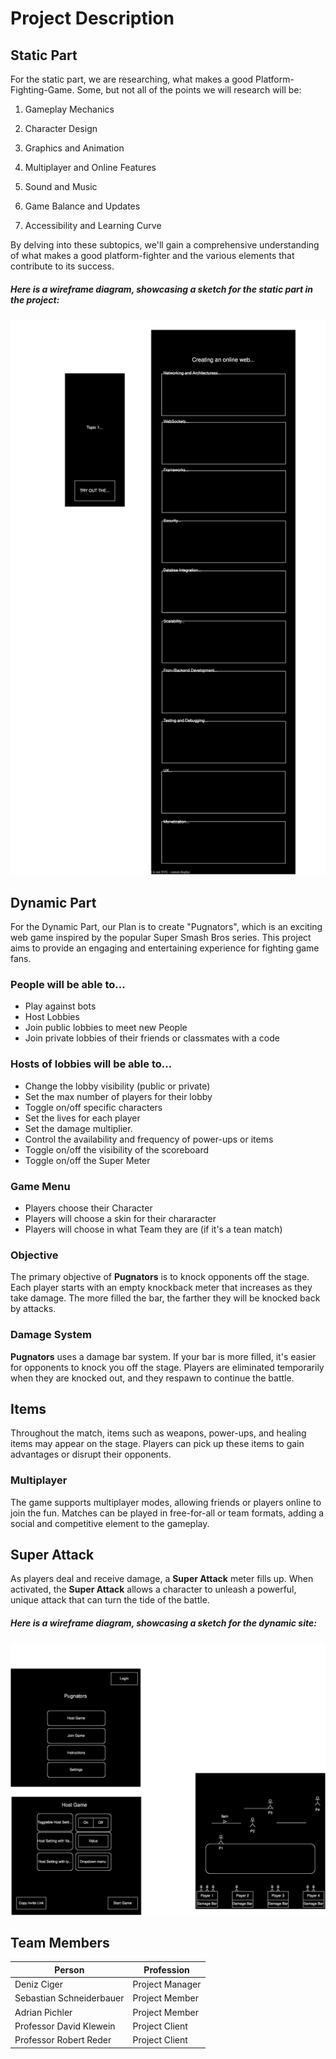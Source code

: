 # Project Description

## Static Part

For the static part, we are researching, what makes a good Platform-Fighting-Game. Some, but not all of the points we will research will be:

 1. Gameplay Mechanics

 2. Character Design

 3. Graphics and Animation

 4. Multiplayer and Online Features

 5. Sound and Music

 7. Game Balance and Updates

 8. Accessibility and Learning Curve

By delving into these subtopics, we'll gain a comprehensive understanding of what makes a good platform-fighter and the various elements that contribute to its success.

##### Here is a wireframe diagram, showcasing a sketch for the static part in the project:

![](Drawio/static.svg)
 
## Dynamic Part

For the Dynamic Part, our Plan is to create "Pugnators", which is an exciting web game inspired by the popular Super Smash Bros series. This project aims to provide an engaging and entertaining experience for fighting game fans.

### People will be able to...
- Play against bots
- Host Lobbies
- Join public lobbies to meet new People
- Join private lobbies of their friends or classmates with a code

### Hosts of lobbies will be able to...
- Change the lobby visibility (public or private)
- Set the max number of players for their lobby
- Toggle on/off specific characters
- Set the lives for each player
- Set the damage multiplier.
- Control the availability and frequency of power-ups or items
- Toggle on/off the visibility of the scoreboard
- Toggle on/off the Super Meter

### Game Menu
- Players choose their Character
- Players will choose a skin for their chararacter
- Players will choose in what Team they are (if it's a tean match)

### Objective
The primary objective of **Pugnators** is to knock opponents off the stage. Each player starts with an empty knockback meter that increases as they take damage. The more filled the bar, the farther they will be knocked back by attacks.

### Damage System

**Pugnators** uses a damage bar system. If your bar is more filled, it's easier for opponents to knock you off the stage. Players are eliminated temporarily when they are knocked out, and they respawn to continue the battle.

## Items

Throughout the match, items such as weapons, power-ups, and healing items may appear on the stage. Players can pick up these items to gain advantages or disrupt their opponents.

### Multiplayer

The game supports multiplayer modes, allowing friends or players online to join the fun. Matches can be played in free-for-all or team formats, adding a social and competitive element to the gameplay.

## Super Attack

As players deal and receive damage, a **Super Attack** meter fills up. When activated, the **Super Attack** allows a character to unleash a powerful, unique attack that can turn the tide of the battle.

##### Here is a wireframe diagram, showcasing a sketch for the dynamic site:

![](Drawio/dynamic.svg)

## Team Members
|Person                   | Profession      |
|-------------------------|-----------------|
|Deniz Ciger              | Project Manager |
|Sebastian Schneiderbauer | Project Member  |
|Adrian Pichler           | Project Member  |
|Professor David Klewein  | Project Client  |
|Professor Robert Reder   | Project Client  |
